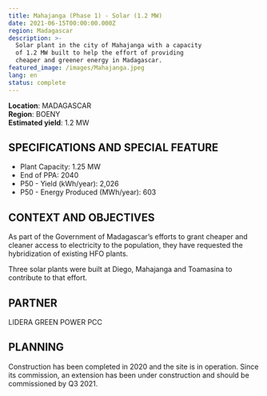 ```yaml
---
title: Mahajanga (Phase 1) - Solar (1.2 MW)
date: 2021-06-15T00:00:00.000Z
region: Madagascar
description: >-
  Solar plant in the city of Mahajanga with a capacity 
  of 1.2 MW built to help the effort of providing
  cheaper and greener energy in Madagascar.
featured_image: /images/Mahajanga.jpeg
lang: en
status: complete
---
```

**Location**: MADAGASCAR<br>
**Region**: BOENY<br>
**Estimated yield**: 1.2 MW<br>

## SPECIFICATIONS AND SPECIAL FEATURE

* Plant Capacity: 1.25 MW
* End of PPA: 2040
* P50 - Yield (kWh/year): 2,026
* P50 - Energy Produced (MWh/year): 603

## CONTEXT AND OBJECTIVES

As part of the Government of Madagascar’s efforts to grant cheaper and cleaner access to electricity to the population, they have requested the hybridization of existing HFO plants.

Three solar plants were built at Diego, Mahajanga and Toamasina to contribute to that effort.

## PARTNER

LIDERA GREEN POWER PCC

## PLANNING

Construction has been completed in 2020 and the site is in operation. Since its commission, an extension has been under construction and should be commissioned by Q3 2021. 

